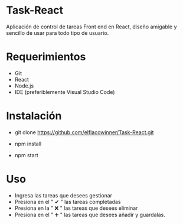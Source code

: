 # Task-React

Aplicación de control de tareas Front end en React, diseño amigable y sencillo de usar para todo tipo de usuario.


# Requerimientos
- Git
- React
- Node.js
- IDE (preferiblemente Visual Studio Code)



# Instalación
- git clone https://github.com/elflacowinner/Task-React.git

- npm install 

- npm start

# Uso

- Ingresa las tareas que desees gestionar
- Presiona en el " ✔ " las tareas completadas 
- Presiona en la " ❌ " las tareas que desees eliminar 
- Presiona en el " ➕ " las tareas que desees añadir y guardalas.
